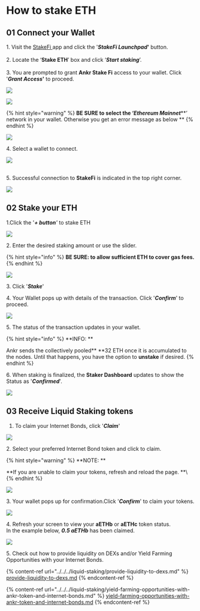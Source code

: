 # How to stake ETH

## **01 Connect your Wallet**

1\. Visit the [StakeFi ](https://stakefi.ankr.com)app and click the '_**StakeFi Launchpad**_**'** button.\
\
2\. Locate the ‘**Stake ETH**’ box and click ‘_**Start staking**_’.\
\
3\. You are prompted to grant **Ankr Stake Fi** access to your wallet. Click '_**Grant Access**_**'** to proceed.

![](<../../../../.gitbook/assets/Screenshot 2021-09-22 at 11.01.19.png>)

![](<../../../../.gitbook/assets/Screenshot 2021-09-22 at 11.09.16.png>)

{% hint style="warning" %}
**BE SURE to select the ‘**_**Ethereum Mainnet**_\*\*’ network in your wallet. Otherwise you get an error message as below \*\*
{% endhint %}

![](<../../../../.gitbook/assets/image (5).png>)

4\. Select a wallet to connect.

![](<../../../../.gitbook/assets/Screenshot 2021-09-20 at 15.22.17.png>)

\
5\. Successful connection to **StakeFi** is indicated in the top right corner.

![](<../../../../.gitbook/assets/Screenshot 2021-09-22 at 11.22.38.png>)

## 02 Stake your ETH

1.Click the '_**+ button**'_ to stake ETH

![](<../../../../.gitbook/assets/click + button.png>)

2\. Enter the desired staking amount or use the slider.

{% hint style="info" %}
**BE SURE: to allow sufficient ETH to cover gas fees.**
{% endhint %}

![](<../../../../.gitbook/assets/Screenshot 2021-09-22 at 11.31.28.png>)

3\. Click '_**Stake**_'

4\. Your Wallet pops up with details of the transaction. Click '_**Confirm**_' to proceed.

![](../../../../.gitbook/assets/eth-staking-metamask.png)

5\. The status of the transaction updates in your wallet.

{% hint style="info" %}
\*\*INFO: \*\*

Ankr sends the collectively pooled\*\* \*\*32 ETH once it is accumulated to the nodes. Until that happens, you have the option to **unstake** if desired.
{% endhint %}

6\. When staking is finalized, the **Staker Dashboard** updates to show the Status as '_**Confirmed**_'.

![](<../../../../.gitbook/assets/eth-staked-confirmed (1).png>)

## 03 Receive Liquid Staking tokens

1. To claim your Internet Bonds, click '_**Claim**_'

![](../../../../.gitbook/assets/eth-staked-claim.png)

2\. Select your preferred Internet Bond token and click to claim.

{% hint style="warning" %}
\*\*NOTE: \*\*

\*\*If you are unable to claim your tokens, refresh and reload the page. \*\*\\
{% endhint %}

![](<../../../../.gitbook/assets/Screenshot 2021-09-28 at 12.20.48.png>)

3\. Your wallet pops up for confirmation.Click '_**Confirm**_' to claim your tokens.

![](../../../../.gitbook/assets/eth-staking-wallet-confirmation.png)

4\. Refresh your screen to view your **aETHb** or **aETHc** token status.\
In the example below, _**0.5 aETHb**_ has been claimed.

![](<../../../../.gitbook/assets/Screenshot 2021-09-28 at 13.36.42.png>)

5\. Check out how to provide liquidity on DEXs and/or Yield Farming Opportunities with your Internet Bonds.

{% content-ref url="../../../liquid-staking/provide-liquidity-to-dexs.md" %}
[provide-liquidity-to-dexs.md](../../../liquid-staking/provide-liquidity-to-dexs.md)
{% endcontent-ref %}

{% content-ref url="../../../liquid-staking/yield-farming-opportunities-with-ankr-token-and-internet-bonds.md" %}
[yield-farming-opportunities-with-ankr-token-and-internet-bonds.md](../../../liquid-staking/yield-farming-opportunities-with-ankr-token-and-internet-bonds.md)
{% endcontent-ref %}
